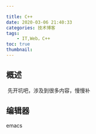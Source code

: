 ```yaml
---

title: C++
date: 2020-03-06 21:40:33
categories: 技术博客
tags:
    - IT,Web，C++
toc: true
thumbnail: 
---
```


## 概述

​       先开坑吧，涉及到很多内容，慢慢补

<!--more-->

## 编辑器

emacs

　　

## 

　

## 

　　

## 

　　

## 

